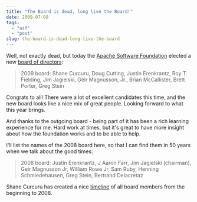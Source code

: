 ```yaml
---
title: "The Board is dead, long live the Board!"
date: 2009-07-09
tags: 
  - "asf"
  - "post"
slug: the-board-is-dead-long-live-the-board
---
```


Well, not exactly dead, but today the [Apache Software Foundation](http://apache.org) elected a new [board of directors](http://apache.org/foundation/board/):

> 2009 board: Shane Curcuru, Doug Cutting, Justin Erenkrantz, Roy T. Fielding, Jim Jagielski, Geir Magnusson, Jr., Brian McCallister, Brett Porter, Greg Stein

Congrats to all! There were a lot of excellent candidates this time, and the new board looks like a nice mix of great people. Looking forward to what this year brings.

And thanks to the outgoing board - being part of it has been a rich learning experience for me. Hard work at times, but it's great to have more insight about how the foundation works and to be able to help.

I'll list the names of the 2008 board here, so that I can find them in 50 years when we talk about the good times:

> 2008 board: Justin Erenkrantz, J Aaron Farr, Jim Jagielski (chairman), Geir Magnusson Jr, William Rowe Jr, Sam Ruby, Henning Schmiedehausen, Greg Stein, Bertrand Delacretaz

Shane Curcuru has created a nice [timeline](http://communityovercode.com/faq/asf-board/) of all board members from the beginning to 2008.
